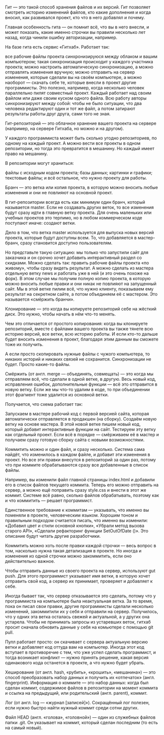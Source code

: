 Гит — это такой способ хранения файлов и их версий. Гит позволяет смотреть историю изменений файлов, кто какие дополнения и когда вносил, как развивался проект, кто что в него добавлял и почему.

Главная особенность гита — он помнит всё, что вы в него внесли, и может показать, какие именно строчки вы правили несколько лет назад, когда чинили ошибку авторизации, например.

На базе гита есть сервис «Гитхаб». Работает так:

все рабочие файлы проекта синхронизируюся между облаком и вашим компьютером;
такая синхронизация происходит у каждого участника проекта;
можно настроить автоматическую синхронизацию, а можно отправлять изменения вручную;
можно отправить на сервер изменения, которые сделали вы на своём компьютере, а можно наоборот — скачать себе те, которые внесли в проект другие программисты.
Это полезно, например, когда несколько человек параллельно пилят совместный проект. Каждый работает над своим файлом или даже своим куском одного файла. Всю работу авторы синхронизируют между собой: чтобы не было ситуации, что два человека редактируют один и тот же файл, а потом затирают результаты работы друг друга, сами того не зная.

Гит-репозиторий — это облачное хранение вашего проекта на сервере (например, на сервере Гитхаба, но можно и на другом).

У каждого программиста может быть сколько угодно репозиториев, по одному на каждый проект. А можно вести все проекты в одном репозитории, но тогда это превратится в мешанину. Но каждый имеет право на мешанину.

В репозитории могут храниться:

файлы с исходным кодом проекта;
базы данных;
картинки и графики;
текстовые файлы;
и всё остальное, что нужно проекту для работы.

Бранч — это ветка или копия проекта, в которую можно вносить любые изменения и они не повлияют на основной проект.

В гит-репозитории всегда есть как минимум один бранч, который называется master. Если не создавать других веток, то все изменения будут сразу идти в главную ветку проекта. Для очень маленьких или учебных проектов это терпимо, но в любом коммерческом коде поступают иначе: создают ветки.

Дело в том, что ветка master используется для выпуска новых версий проекта, которые будут доступны всем. То, что добавляется в мастер-бранч, сразу становится доступно пользователям.

Но представьте такую ситуацию: мы только что запустили сайт для заказчика и он срочно хочет добавить интерактивный раздел со скидками. Можно сделать так: править рабочие файлы проекта «по живому», чтобы сразу видеть результат. А можно сделать из мастера отдельную ветку news и работать уже в ней (и это очень похоже на форк). В этом случае мы получим полную копию проекта, в которую можно вносить любые правки и они никак не повлияют на запущенный сайт. Мы в этой ветке пилим всё, что нужно клиенту, показываем ему результат на секретном сайте, а потом объединяем её с мастером. Это называется «смёржить бранчи».

Клонирование — это когда вы копируете репозиторий себе на жёсткий диск. Это нужно, чтобы начать в нём что-то менять.

Чем это отличается от простого копирования: когда вы клонируете репозиторий, вместе с файлами вашего проекта вы также тянете всю историю версий, все ветки, всю историю работы. И если кто-то дальше будет вносить изменения в проект, благодаря этим данным вы сможете тоже их получить.

А если просто скопировать нужные файлы с чужого компьютера, то никаких историй и никаких связей не сохранится. Синхронизации не будет. Просто какие-то файлы.

Смёржить (от англ. merge — объединять, совмещать) — это когда мы отправляем всё, что сделали в одной ветке, в другую. Весь новый код, исправления ошибок, дополнительные функции — всё это отправится в новую ветку. Если же мы что-то удалим в коде, то при объединении этот фрагмент тоже удалится из основной ветки.

Получается, что схема работает так:

Запускаем в мастере рабочий код с первой версией сайта, которая автоматически отправляется в продакшен (на сборку).
Создаём новую ветку на основе мастера.
В этой новой ветке пишем новый код, который добавит интерактивные функции на сайт.
Тестируем эту ветку как отдельный проект.
Если всё в порядке — смёрживаем её в мастер и получаем сразу готовую сборку сайта с новыми возможностями.

Коммитить можно и один файл, и сразу несколько. Система сама найдёт, что изменилось в каждом файле, и добавит эти изменения в проект. Но все эти правки внесутся в репозиторий за один раз, потому что при коммите обрабатываются сразу все добавленные в список файлы.

Например, вы изменили файл главной страницы index.html и добавили его в список файлов текущего коммита. Теперь его можно отправить на сервер, а можно ещё поправить сразу style.css и внести в этот же коммит. Системе всё равно, сколько файлов обрабатывать, поэтому как и что коммитить — решает программист.

Единственное требование к коммитам — указывать, что именно вы поменяли в проекте, человеческим языком. Хорошим тоном и правильным подходом считается писать, что именно вы изменили: «Добавил цвет и стили основной кнопки», «Убрали метод вызова старого API», «Сделали рефакторинг функции SetOutOfDate ()». Это описание будут читать другие разработчики.

Коммитить можно хоть после правки каждой строчки — весь вопрос в том, насколько нужна такая детализация в проекте. Но иногда и изменения из одной строчки можно закоммитить, если оно действительно важное.

Чтобы отправить данные из своего проекта на сервер, используют gut push. Для этого программист указывает имя ветки, в которую хочет отправить свой код, а сервер их принимает, проверяет и добавляет к себе.

Иногда бывает так, что сервер отказывается это сделать, потому что у программиста на компьютере была неактуальная ветка. За то время, пока он писал свои правки, другие программисты сделали несколько изменений, закоммитили их у себя и отправили на сервер. Получилось, что у одних эта ветка осталась свежей и актуальной, а у других она устарела. Чтобы не принимать запросы из устаревших веток, гитхаб просит сначала обновить данные у себя на комьютере с помощью git pull.

Пулл работает просто: он скачивает с сервера актуальную версию ветки и добавляет код оттуда вам на компьютер. Иногда этот код вступает в противоречие с тем, что уже успел сделать программист, и тогда возникает конфликт — нужно принять решение, какая версия одинакового кода останется в проекте, а что нужно будет убрать.

Хеширование (от англ. hash, «рубить», «крошить», «мешанина») — это способ преобразовать набор данных и получить их «отпечаток» (англ. fingerprint).
Информация о коммите — это набор данных: когда был сделан коммит, содержимое файлов в репозитории на момент коммита и ссылка на предыдущий, или родительский (англ. parent), коммит.

Лог (от англ. log — «журнал [записей]»). Сокращённый лог полезен, если нужно быстро найти нужный коммит среди сотни других.

Файл HEAD (англ. «голова», «головной») — один из служебных файлов папки .git. Он указывает на коммит, который сделан последним (то есть на самый новый).